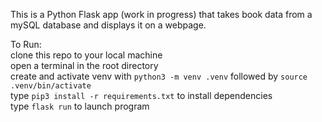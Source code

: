 This is a Python Flask app (work in progress) that takes book data from a mySQL database and displays it on a webpage.  

To Run:  
clone this repo to your local machine  
open a terminal in the root directory  
create and activate venv with ```python3 -m venv .venv``` followed by ```source .venv/bin/activate```  
type ```pip3 install -r requirements.txt``` to install dependencies  
type ```flask run``` to launch program

